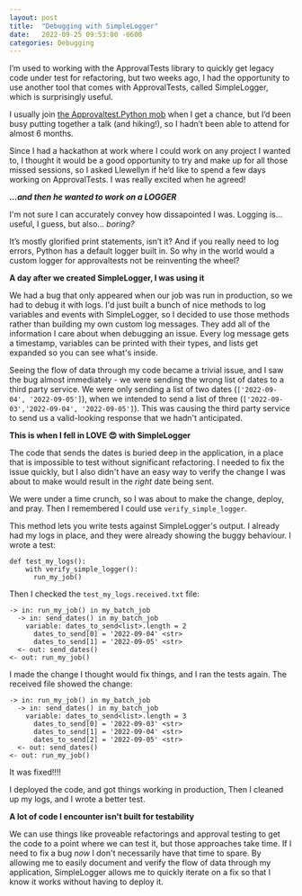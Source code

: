 ```yaml
---
layout: post
title:  "Debugging with SimpleLogger"
date:   2022-09-25 09:53:00 -0600
categories: Debugging
---
```

I’m used to working with the ApprovalTests library to quickly get legacy code under test for refactoring, but two weeks ago, I had the opportunity to use another tool that comes with ApprovalTests, called SimpleLogger, which is surprisingly useful. 

I usually join [the Approvaltest.Python mob](https://github.com/approvals/ApprovalTests.Python/blob/main/docs/Contribute.md#join-our-weekly-mobbing-sessions) when I get a chance, but I’d been busy putting together a talk (and hiking!), so I hadn’t been able to attend for almost 6 months. 

Since I had a hackathon at work where I could work on any project I wanted to, I thought it would be a good opportunity to try and make up for all those missed sessions, so I asked Llewellyn if he’d like to spend a few days working on ApprovalTests. I was really excited when he agreed!

**_…and then he wanted to work on a LOGGER_**

I'm not sure I can accurately convey how dissapointed I was. Logging is… useful, I guess, but also… _boring?_

It’s mostly glorified print statements, isn’t it? And if you really need to log errors, Python has a default logger built in. So why in the world would a custom logger for approvaltests not be reinventing the wheel?

**A day after we created SimpleLogger, I was using it**

We had a bug that only appeared when our job was run in production, so we had to debug it with logs. I'd just built a bunch of nice methods to log variables and events with SimpleLogger, so I decided to use those methods rather than building my own custom log messages. They add all of the information I care about when debugging an issue. Every log message gets a timestamp, variables can be printed with their types, and lists get expanded so you can see what's inside. 

Seeing the flow of data through my code became a trivial issue, and I saw the bug almost immediately - we were sending the wrong list of dates to a third party service. We were only sending a list of two dates (`['2022-09-04', '2022-09-05']`), when we intended to send a list of three (`['2022-09-03','2022-09-04', '2022-09-05']`). This was causing the third party service to send us a valid-looking response that we hadn't anticipated. 

**This is when I fell in LOVE :heart_eyes: with SimpleLogger**

The code that sends the dates is buried deep in the application, in a place that is impossible to test without significant refactoring. I needed to fix the issue quickly, but I also didn't have an easy way to verify the change I was about to make would result in the _right_ date being sent. 

We were under a time crunch, so I was about to make the change, deploy, and pray. Then I remembered I could use `verify_simple_logger`. 

This method lets you write tests against SimpleLogger's output. I already had my logs in place, and they were already showing the buggy behaviour. I wrote a test:

```
def test_my_logs():
    with verify_simple_logger():
      run_my_job()
```

Then I checked the `test_my_logs.received.txt` file:

```
-> in: run_my_job() in my_batch_job
  -> in: send_dates() in my_batch_job
    variable: dates_to_send<list>.length = 2
      dates_to_send[0] = '2022-09-04' <str>
      dates_to_send[1] = '2022-09-05' <str>
  <- out: send_dates()
<- out: run_my_job()
```

I made the change I thought would fix things, and I ran the tests again. The received file showed the change:

```
-> in: run_my_job() in my_batch_job
  -> in: send_dates() in my_batch_job
    variable: dates_to_send<list>.length = 3
      dates_to_send[0] = '2022-09-03' <str>
      dates_to_send[1] = '2022-09-04' <str>
      dates_to_send[2] = '2022-09-05' <str>
  <- out: send_dates()
<- out: run_my_job()
```

It was fixed!!!!  

I deployed the code, and got things working in production, Then I cleaned up my logs, and I wrote a better test.

**A lot of code I encounter isn't built for testability**

We can use things like proveable refactorings and approval testing to get the code to a point where we can test it, but those approaches take time. If I need to fix a bug _now_ I don't necessarily have that time to spare. By allowing me to easily document and verify the flow of data through my application, SimpleLogger allows me to quickly iterate on a fix so that I know it works without having to deploy it.
